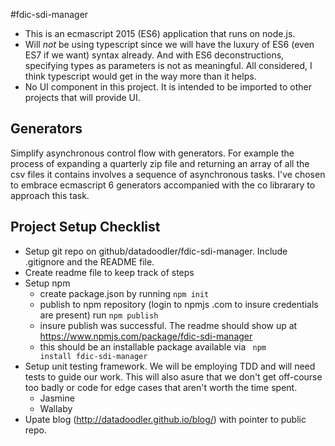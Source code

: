 #fdic-sdi-manager

* This is an ecmascript 2015 (ES6) application that runs on node.js.
* Will *not* be using typescript since we will have the luxury of ES6 (even ES7 if we want) syntax already. And with ES6 deconstructions, specifying types as parameters is not as meaningful. All considered, I think typescript would get in the way more than it helps.
* No UI component in this project. It is intended to be imported to other projects that will provide UI.

## Generators

Simplify asynchronous control flow with generators. For example the process of expanding a quarterly zip file and returning an array of all the csv files it contains involves a sequence of asynchronous tasks. I've chosen to embrace ecmascript 6 generators accompanied with the co librarary to approach this task.


## Project Setup Checklist

* Setup git repo on github/datadoodler/fdic-sdi-manager. Include .gitignore and the README file.
* Create readme file to keep track of steps
* Setup npm
    * create package.json by running <code>npm init</code>
    * publish to npm repository (login to npmjs .com to insure credentials are present) run <code>npm publish</code>
    * insure publish was successful. The readme should show up at https://www.npmjs.com/package/fdic-sdi-manager
    * this should be an installable package available via <code> npm install fdic-sdi-manager</code>
* Setup unit testing framework. We will be employing TDD and will need tests to guide our work. This will also asure that we don't get off-course too badly or code for edge cases that aren't worth the time spent.
    * Jasmine
    * Wallaby
* Upate blog (http://datadoodler.github.io/blog/) with pointer to public repo.